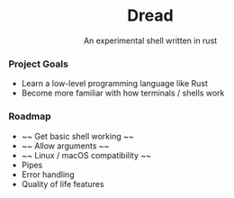 <h1 align="center"> Dread </h1>

<p align="center"> An experimental shell written in rust </p>

<h3> Project Goals </h3>
<ul>
  <li> Learn a low-level programming language like Rust </li>
  <li> Become more familiar with how terminals / shells work </li>
 </ul>

<h3> Roadmap </h3> 
<ul>
  <li> ~~ Get basic shell working ~~ </li>
  <li> ~~ Allow arguments ~~ </li>
  <li> ~~  Linux / macOS compatibility ~~ </li>
  <li> Pipes </li>
  <li> Error handling </li>
  <li> Quality of life features </li>
 </ul>
